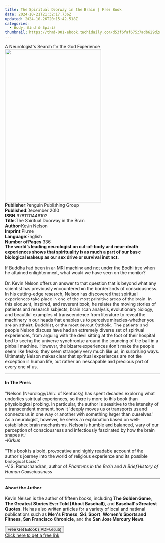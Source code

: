 ```yaml
---
title: The Spiritual Doorway in the Brain | Free Book
date: 2024-10-21T21:32:17.736Z
updated: 2024-10-26T20:15:42.518Z
categories:
  - Body, Mind & Spirit
thumbnail: https://thmb-001-ebook.techidaily.com/d53f6faf67527adb629d2aebbac22b5db82945e074d94f0d2d8ce757d2e6bba9.jpg
---
```

<main id="book-container">
  <div class="flex flex-col">
    <div class="book-brief flex-1 py-6 px-4 sm:p-6 md:py-10 md:px-8">
      <!-- brief-->
      <div class="book-brief-main">
        A Neurologist's Search for the God Experience
      </div>
    </div>
    <div
      class="book-meta-info flex-1 grid gap-4 col-start-1 col-end-3 row-start-1 sm:mb-6 sm:grid-cols-4 lg:gap-6 lg:col-start-2 lg:row-end-6 lg:row-span-6 lg:mb-0"
    >
      <div
        class="book-meta-info-left place-content-center mt-4 p-4 text-sm leading-6 col-start-2 col-span-2 dark:text-slate-400"
      >
        <img
          class="w-full h-500 object-cover rounded-lg sm:h-255 sm:col-span-2 lg:col-span-full"
          src="https://img-001-ebook.techidaily.com/cd9d3973b7046d0ff74bf8c50fc1f6842d43b1974802cc58fcf188db9c9321e5.jpg"
          alt=""
          width="312"
          height="500"
        />
      </div>
      <div
        class="book-meta-info-right mt-2 col-start-1 row-start-2 col-span-3 self-center"
      >
        <!-- meta data  -->
        <div class="flex flex-col px-4 md:px-8">
          <div class="flex-1">
            <strong>Publisher</strong>:<span class="px-2"
              >Penguin Publishing Group</span
            >
          </div>
          <div class="flex-1">
            <strong>Published</strong>:<span class="px-2">December 2010</span>
          </div>
          <div class="flex-1">
            <strong>ISBN</strong>:<span class="px-2">9781101446102</span>
          </div>
          <div class="flex-1">
            <strong>Title</strong>:<span class="px-2"
              >The Spiritual Doorway in the Brain</span
            >
          </div>
          <div class="flex-1">
            <strong>Author</strong>:<span class="px-2">Kevin Nelson</span>
          </div>
          <div class="flex-1">
            <strong>Imprint</strong>:<span class="px-2">Plume</span>
          </div>
          <div class="flex-1">
            <strong>Language</strong>:<span class="px-2">English</span>
          </div>
          <div class="flex-1">
            <strong>Number of Pages</strong>:<span class="px-2">336</span>
          </div>
        </div>
      </div>
    </div>
    <div class="book-description flex-1 py-6 px-4 sm:p-6 md:py-10 md:px-8">
      <div class="book-description-main">
        <div accordion-content="" id="description">
          <b
            >The world's leading neurologist on out-of-body and near-death
            experiences shows that spirituality is as much a part of our basic
            biological makeup as our sex drive or survival instinct.
          </b>
          <br /><br />
          If Buddha had been in an MRI machine and not under the Bodhi tree when
          he attained enlightenment, what would we have seen on the monitor?
          <br /><br />
          Dr. Kevin Nelson offers an answer to that question that is beyond what
          any scientist has previously encountered on the borderlands of
          consciousness. In his cutting-edge research, Nelson has discovered
          that spiritual experiences take place in one of the most primitive
          areas of the brain. In this eloquent, inspired, and reverent book, he
          relates the moving stories of patients and research subjects, brain
          scan analysis, evolutionary biology, and beautiful examples of
          transcendence from literature to reveal the machinery in our heads
          that enables us to perceive miracles-whether you are an atheist,
          Buddhist, or the most devout Catholic. The patients and people Nelson
          discuss have had an extremely diverse set of spiritual experiences,
          from arguing with the devil sitting at the foot of their hospital bed
          to seeing the universe synchronize around the bouncing of the ball in
          a pinball machine. However, the bizarre experiences don't make the
          people seem like freaks; they seem strangely very much like us, in
          surprising ways. Ultimately Nelson makes clear that spiritual
          experiences are not the exception in human life, but rather an
          inescapable and precious part of every one of us.
        </div>
        <div class="accordion-fader"></div>
      </div>
    </div>
    <div class="book-excerpts flex-1 py-6 px-4 sm:p-6 md:py-10 md:px-8">
      <!-- excerpts-->
      <div class="book-excerpts-main">
        <hr />
        <h4 class="placeholder placeholder-heading">
          <span>In The Press</span>
        </h4>
        <p>
          "Nelson (Neurology/Univ. of Kentucky) has spent decades exploring what
          underlies spiritual experiences, so there is more to this book than
          physiological probing. In particular, the author is sensitive to the
          intensity of a transcendent moment, how it 'deeply moves us or
          transports us and connects us in one way or another with something
          larger than ourselves.' As a neurologist, however, he seeks an
          explanation based on well-established brain mechanisms. Nelson is
          humble and balanced, wary of our perception of consciousness and
          infectiously fascinated by how the brain shapes it." <br />
          -<i>Kirkus</i> <br /><br />
          "This book is a bold, provocative and highly readable account of the
          author's journey into the world of religious experience and its
          possible biological basis." <br />
          -V.S. Ramachandran, author of <i>Phantoms in the Brain</i> and
          <i>A Brief History of Human Consciousness</i>
        </p>
      </div>
    </div>
    <div class="book-about-author flex-1 py-6 px-4 sm:p-6 md:py-10 md:px-8">
      <!-- about author-->
      <div class="book-main-author-main">
        <hr />
        <h4 class="placeholder placeholder-heading">
          <span>About the Author</span>
        </h4>
        <p>
          Kevin Nelson is the author of fifteen books, including
          <b>The Golden Game</b>,
          <b>The Greatest Stories Ever Told (About Baseball)</b>, and
          <b>Baseball's Greatest Quotes</b>. He has also written articles for a
          variety of local and national publications such as
          <b>Men's Fitness</b>, <b>Ski</b>, <b>Sport</b>,
          <b>Women's Sports and Fitness</b>, <b>San Francisco Chronicle</b>, and
          the <b>San Jose Mercury News</b>.
        </p>
      </div>
    </div>
    <div class="book-free-get flex-1 py-6 px-4 sm:p-6 md:py-10 md:px-8">
      <button
        id="btn-free-get"
        class="bg-blue-500 hover:bg-blue-700 text-white font-bold py-2 px-4 rounded"
      >
        Free Get EBook (.PDF/.epub)
      </button>
      <div id="countdown-display" class="px-2 text-lg mt-2"></div>
      <a
        id="free-link"
        class="hidden bg-blue-500 hover:bg-blue-700 text-white font-bold py-2 px-4 rounded"
        href="https://www.ebooks.com/en-us/book/581285/the-spiritual-doorway-in-the-brain/kevin-nelson/"
        target="_blank"
        >Click here to get a free link</a
      >
    </div>
    <script>
      let countdownTime = 0;
      let countdownInterval = null;
      document
        .getElementById('btn-free-get')
        .addEventListener('click', startCountdown);
      function startCountdown() {
        countdownTime = new Date().getTime() + 60000 * 3;
        countdownInterval = setInterval(updateCountdown, 1000);
        document.getElementById('btn-free-get').disabled = true;
        document
          .getElementById('btn-free-get')
          .classList.add('bg-gray-500', 'cursor-not-allowed');
      }
      function updateCountdown() {
        let currentTime = new Date().getTime();
        let timeLeft = countdownTime - currentTime;
        let secondsLeft = Math.floor(timeLeft / 1000);
        document.getElementById('countdown-display').innerHTML =
          `Remaining time: ${secondsLeft} seconds.`;
        if (secondsLeft <= 0) {
          clearInterval(countdownInterval);
          document.getElementById('btn-free-get').classList.add('hidden');
          document.getElementById('free-link').classList.remove('hidden');
          document.getElementById('countdown-display').innerHTML = '';
        }
      }
    </script>
  </div>
</main>

<ins class="adsbygoogle"
      style="display:block"
      data-ad-client="ca-pub-7571918770474297"
      data-ad-slot="8358498916"
      data-ad-format="auto"
      data-full-width-responsive="true"></ins>
    